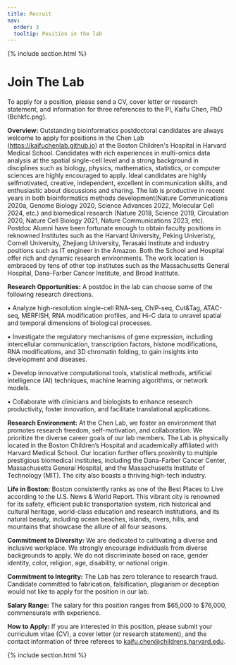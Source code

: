 ```yaml
---
title: Recruit
nav:
  order: 3
  tooltip: Position in the lab
---
```


{% include section.html %}

# <i class="fas fa-users"></i> Join The Lab

To apply for a position, please send a CV, cover letter or research statement, and information for three references to the PI, Kaifu Chen, PhD (Bchkfc.png).


**Overview:** Outstanding bioinformatics postdoctoral candidates are always welcome to apply for positions in the Chen Lab (https://kaifuchenlab.github.io) at the Boston Children's Hospital in Harvard Medical School. Candidates with rich experiences in multi-omics data analysis at the spatial single-cell level and a strong background in disciplines such as biology, physics, mathematics, statistics, or computer sciences are highly encouraged to apply. Ideal candidates are highly selfmotivated, creative, independent, excellent in communication skills, and enthusiastic about discussions and sharing. The lab is productive in recent years in both bioinformatics methods development(Nature Communications 2020a, Genome Biology 2020, Science Advances 2022, Molecular Cell 2024, etc.) and biomedical research (Nature 2018, Science 2019, Circulation 2020, Nature Cell Biology 2021, Nature Communications 2023, etc). Postdoc Alumni have been fortunate enough to obtain faculty positions in reknowned Institutes such as the Harvard University, Peking Univeristy, Cornell University, Zhejiang University, Terasaki Institute and industry positions such as IT engineer in the Amazon. Both the School and Hospital offer rich and dynamic research environments. The work location is embraced by tens of other top institutes such as the Massachusetts General Hospital, Dana-Farber Cancer Institute, and Broad Institute.

**Research Opportunities:** A postdoc in the lab can choose some of the following research directions.

• Analyze high-resolution single-cell RNA-seq, ChIP-seq, Cut&Tag, ATAC-seq, MERFISH, RNA modification profiles, and Hi-C data to unravel spatial and temporal dimensions of biological processes.

• Investigate the regulatory mechanisms of gene expression, including intercellular communication, transcription factors, histone modifications, RNA modifications, and 3D chromatin folding, to gain insights into development and diseases.

• Develop innovative computational tools, statistical methods, artificial intelligence (AI) techniques, machine learning algorithms, or network models.

• Collaborate with clinicians and biologists to enhance research productivity, foster innovation, and facilitate translational applications.

**Research Environment:** At the Chen Lab, we foster an environment that promotes research freedom, self-motivation, and collaboration. We prioritize the diverse career goals of our lab members. The Lab is physically located in the Boston Children’s Hospital and academically affiliated with Harvard Medical School. Our location further offers proximity to multiple prestigious biomedical institutes, including the Dana-Farber Cancer Center, Massachusetts General Hospital, and the Massachusetts Institute of Technology (MIT). The city also boasts a thriving high-tech industry.

**Life in Boston:**
Boston consistently ranks as one of the Best Places to Live according to the U.S. News & World Report. This vibrant city is renowned for its safety, efficient public transportation system, rich historical and cultural heritage, world-class education and research institutions, and its natural beauty, including ocean beaches, islands, rivers, hills, and mountains that showcase the allure of all four seasons.

**Commitment to Diversity:**
We are dedicated to cultivating a diverse and inclusive workplace. We strongly encourage individuals from diverse backgrounds to apply. We do not discriminate based on race, gender identity, color, religion, age, disability, or national origin.

**Commitment to Integrity:**
The Lab has zero tolerance to research fraud. Candidate committed to fabrication, falsification, plagiarism or deception would not like to apply for the position in our lab.

**Salary Range:**
The salary for this position ranges from $65,000 to $76,000, commensurate with experience.

**How to Apply:**
If you are interested in this position, please submit your curriculum vitae (CV), a cover letter (or research statement), and the contact information of three referees to kaifu.chen@childrens.harvard.edu.

{% include section.html %}
